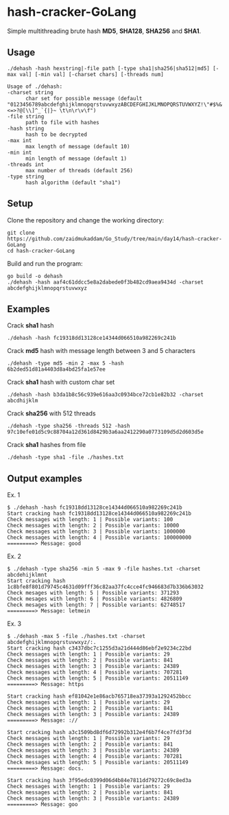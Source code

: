 # hash-cracker-GoLang

Simple multithreading brute hash **MD5**, **SHA128**, **SHA256** and **SHA1**.

## Usage
    ./dehash -hash hexstring|-file path [-type sha1|sha256|sha512|md5] [-max val] [-min val] [-charset chars] [-threads num] 

    Usage of ./dehash:
    -charset string
          char set for possible message (default "0123456789abcdefghijklmnopqrstuvwxyzABCDEFGHIJKLMNOPQRSTUVWXYZ!\"#$%&'()*+,-./:;<=>?@[\\]^_`{|}~ \t\n\r\v\f")
    -file string
          path to file with hashes
    -hash string
          hash to be decrypted
    -max int
          max length of message (default 10)
    -min int
          min length of message (default 1)
    -threads int
          max number of threads (default 256)
    -type string
          hash algorithm (default "sha1")


## Setup
Clone the repository and change the working directory:

    git clone https://github.com/zaidmukaddam/Go_Study/tree/main/day14/hash-cracker-GoLang
    cd hash-cracker-GoLang

Build and run the program:
    
    go build -o dehash
    ./dehash -hash aaf4c61ddcc5e8a2dabede0f3b482cd9aea9434d -charset abcdefghijklmnopqrstuvwxyz

## Examples

Crack **sha1** hash
  
    ./dehash -hash fc19318dd13128ce14344d066510a982269c241b

Crack **md5** hash with message length between 3 and 5 characters
    
    ./dehash -type md5 -min 2 -max 5 -hash 6b2ded51d81a4403d8a4bd25fa1e57ee

Crack **sha1** hash with custom char set
    
    ./dehash -hash b3da1b8c56c939e616aa3c0934bce72cb1e82b32 -charset abcdhijklm

Crack **sha256** with 512 threads
    
    ./dehash -type sha256 -threads 512 -hash 97c10efe01d5c9c88704a12d361d8429b3a6aa2412290a0773109d5d2d603d5e

Crack **sha1** hashes from file
    
    ./dehash -type sha1 -file ./hashes.txt


## Output examples

Ex. 1

    $ ./dehash -hash fc19318dd13128ce14344d066510a982269c241b
    Start cracking hash fc19318dd13128ce14344d066510a982269c241b
    Check messages with length: 1 | Possible variants: 100
    Check messages with length: 2 | Possible variants: 10000
    Check messages with length: 3 | Possible variants: 1000000
    Check messages with length: 4 | Possible variants: 100000000
    =========> Message: good

Ex. 2 

    $ ./dehash -type sha256 -min 5 -max 9 -file hashes.txt -charset abcdehijklmnt
    Start cracking hash 1c8bfe8f801d79745c4631d09fff36c82aa37fc4cce4fc946683d7b336b63032
    Check mesages with length: 5 | Possible variants: 371293
    Check mesages with length: 6 | Possible variants: 4826809
    Check mesages with length: 7 | Possible variants: 62748517
    =========> Message: letmein

Ex. 3

    $ ./dehash -max 5 -file ./hashes.txt -charset abcdefghijklmnopqrstuvwxyz/:.
    Start cracking hash c3437dbc7c1255d3a21d444d86ebf2e9234c22bd
    Check messages with length: 1 | Possible variants: 29
    Check messages with length: 2 | Possible variants: 841
    Check messages with length: 3 | Possible variants: 24389
    Check messages with length: 4 | Possible variants: 707281
    Check messages with length: 5 | Possible variants: 20511149
    =========> Message: https

    Start cracking hash ef81042e1e86acb765718ea37393a1292452bbcc
    Check messages with length: 1 | Possible variants: 29
    Check messages with length: 2 | Possible variants: 841
    Check messages with length: 3 | Possible variants: 24389
    =========> Message: ://

    Start cracking hash a3c1509bd8df6d72992b312e4f6b7f4ce7fd3f3d
    Check messages with length: 1 | Possible variants: 29
    Check messages with length: 2 | Possible variants: 841
    Check messages with length: 3 | Possible variants: 24389
    Check messages with length: 4 | Possible variants: 707281
    Check messages with length: 5 | Possible variants: 20511149
    =========> Message: docs.

    Start cracking hash 3f95edc0399d06d4b84e7811dd79272c69c8ed3a
    Check messages with length: 1 | Possible variants: 29
    Check messages with length: 2 | Possible variants: 841
    Check messages with length: 3 | Possible variants: 24389
    =========> Message: goo
